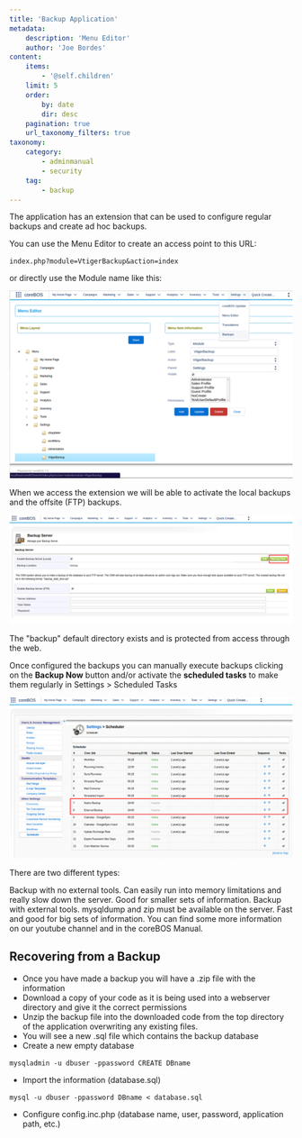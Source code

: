 ```yaml
---
title: 'Backup Application'
metadata:
    description: 'Menu Editor'
    author: 'Joe Bordes'
content:
    items:
        - '@self.children'
    limit: 5
    order:
        by: date
        dir: desc
    pagination: true
    url_taxonomy_filters: true
taxonomy:
    category:
        - adminmanual
        - security
    tag:
        - backup
---
```


The application has an extension that can be used to configure regular backups and create ad hoc backups.

You can use the Menu Editor to create an access point to this URL:

```
index.php?module=VtigerBackup&action=index
```
or directly use the Module name like this:

![](backup.png?width=100%)

When we access the extension we will be able to activate the local backups and the offsite (FTP) backups.

![](backupconfig.png?width=100%)

<div class="notices blue">
The "backup" default directory exists and is protected from access through the web.
</div>

Once configured the backups you can manually execute backups clicking on the **Backup Now** button and/or activate the **scheduled tasks** to make them regularly in Settings > Scheduled Tasks

![](backupschedule.png?width=100%)

There are two different types:

Backup with no external tools. Can easily run into memory limitations and really slow down the server. Good for smaller sets of information.
Backup with external tools. mysqldump and zip must be available on the server. Fast and good for big sets of information.
You can find some more information on our youtube channel and in the coreBOS Manual.

## Recovering from a Backup

-   Once you have made a backup you will have a .zip file with the information
-   Download a copy of your code as it is being used into a webserver directory and give it the correct permissions
-   Unzip the backup file into the downloaded code from the top directory of the application overwriting any existing files.
-   You will see a new .sql file which contains the backup database
-   Create a new empty database
```
mysqladmin -u dbuser -ppassword CREATE DBname
```

-   Import the information (database.sql)
```
mysql -u dbuser -ppassword DBname < database.sql
```
-   Configure config.inc.php (database name, user, password, application path, etc.)